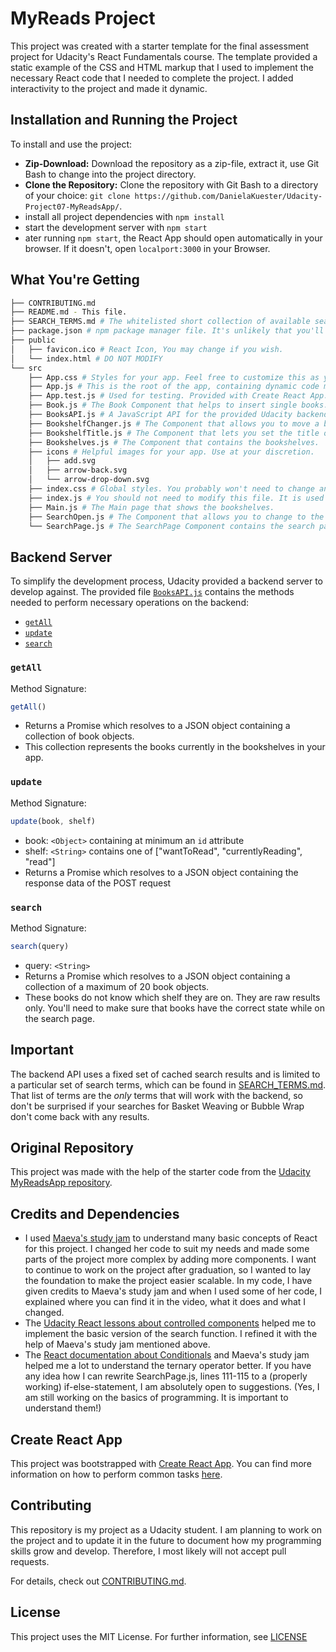 # MyReads Project

This project was created with a starter template for the final assessment project for Udacity's React Fundamentals course. The template provided a static example of the CSS and HTML markup that I used to implement the necessary React code that I needed to complete the project. I added interactivity to the project and made it dynamic.


## Installation and Running the Project

To install and use the project:

* **Zip-Download:** Download the repository as a zip-file, extract it, use Git Bash to change
into the project directory.
* **Clone the Repository:** Clone the repository with Git Bash to a directory of your choice: ```git clone https://github.com/DanielaKuester/Udacity-Project07-MyReadsApp/```.
* install all project dependencies with `npm install`
* start the development server with `npm start`
* ater running `npm start`, the React App should open automatically in your browser. If it doesn't, open `localport:3000` in your Browser.

## What You're Getting
```bash
├── CONTRIBUTING.md
├── README.md - This file.
├── SEARCH_TERMS.md # The whitelisted short collection of available search terms for you to use with your app.
├── package.json # npm package manager file. It's unlikely that you'll need to modify this.
├── public
│   ├── favicon.ico # React Icon, You may change if you wish.
│   └── index.html # DO NOT MODIFY
└── src
    ├── App.css # Styles for your app. Feel free to customize this as you desire.
    ├── App.js # This is the root of the app, containing dynamic code made with ReactJS.
    ├── App.test.js # Used for testing. Provided with Create React App. Testing is encouraged, but not required.
    ├── Book.js # The Book Component that helps to insert single books.
    ├── BooksAPI.js # A JavaScript API for the provided Udacity backend. Instructions for the methods are below.
    ├── BookshelfChanger.js # The Component that allows you to move a book to another shelf.
    ├── BookshelfTitle.js # The Component that lets you set the title of the shelf. After a future update, the user can interactively add a new bookhelf title.
    ├── Bookshelves.js # The Component that contains the bookshelves.
    ├── icons # Helpful images for your app. Use at your discretion.
    │   ├── add.svg
    │   ├── arrow-back.svg
    │   └── arrow-drop-down.svg
    ├── index.css # Global styles. You probably won't need to change anything here.
    ├── index.js # You should not need to modify this file. It is used for DOM rendering only.
    ├── Main.js # The Main page that shows the bookshelves.
    ├── SearchOpen.js # The Component that allows you to change to the search page.
    └── SearchPage.js # The SearchPage Component contains the search page with the search field and the books resulting from your search.
```


## Backend Server

To simplify the development process, Udacity provided a backend server to develop against. The provided file [`BooksAPI.js`](src/BooksAPI.js) contains the methods needed to perform necessary operations on the backend:

* [`getAll`](#getall)
* [`update`](#update)
* [`search`](#search)

### `getAll`

Method Signature:

```js
getAll()
```

* Returns a Promise which resolves to a JSON object containing a collection of book objects.
* This collection represents the books currently in the bookshelves in your app.

### `update`

Method Signature:

```js
update(book, shelf)
```

* book: `<Object>` containing at minimum an `id` attribute
* shelf: `<String>` contains one of ["wantToRead", "currentlyReading", "read"]  
* Returns a Promise which resolves to a JSON object containing the response data of the POST request

### `search`

Method Signature:

```js
search(query)
```

* query: `<String>`
* Returns a Promise which resolves to a JSON object containing a collection of a maximum of 20 book objects.
* These books do not know which shelf they are on. They are raw results only. You'll need to make sure that books have the correct state while on the search page.

## Important
The backend API uses a fixed set of cached search results and is limited to a particular set of search terms, which can be found in [SEARCH_TERMS.md](SEARCH_TERMS.md). That list of terms are the _only_ terms that will work with the backend, so don't be surprised if your searches for Basket Weaving or Bubble Wrap don't come back with any results.

## Original Repository

This project was made with the help of the starter code from the [Udacity MyReadsApp repository](https://github.com/udacity/reactnd-project-myreads-starter).

## Credits and Dependencies

* I used [Maeva's study jam](https://www.youtube.com/watch?v=i6L2jLHV9j8&feature=youtu.be) to understand many basic concepts of React for this project. I changed her code to suit my needs and made some parts of the project more complex by adding more components. I want to continue to work on the project after graduation, so I wanted to lay the foundation to make the project easier scalable. In my code, I have given credits to Maeva's study jam and when I used some of her code, I explained where you can find it in the video, what it does and what I changed.
* The [Udacity React lessons about controlled components](https://classroom.udacity.com/nanodegrees/nd001/parts/c3e7b0d6-ffef-4421-b5fc-6df10fd0a1ae/modules/82766b2b-1870-4904-aa90-8ccbe63928c5/lessons/14331e60-a548-4cfb-a326-054545da8927/concepts/fc3f11d3-8779-4d8a-8a23-1cd782f8ddf3) helped me to implement the basic version of the search function. I refined it with the help of Maeva's study jam mentioned above.
* The [React documentation about Conditionals](https://reactjs.org/docs/conditional-rendering.html) and Maeva's study jam helped me a lot to understand the ternary operator better. If you have any idea how I can rewrite SearchPage.js, lines 111-115 to a (properly working) if-else-statement, I am absolutely open to suggestions. (Yes, I am still working on the basics of programming. It is important to understand them!)

## Create React App

This project was bootstrapped with [Create React App](https://github.com/facebookincubator/create-react-app). You can find more information on how to perform common tasks [here](https://github.com/facebookincubator/create-react-app/blob/master/packages/react-scripts/template/README.md).

## Contributing

This repository is my project as a Udacity student. I am planning to work on the project and to update it in the future to document how my programming skills grow and develop. Therefore, I most likely will not accept pull requests.

For details, check out [CONTRIBUTING.md](CONTRIBUTING.md).


## License

This project uses the MIT License. For further information, see [LICENSE](LICENSE)